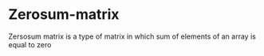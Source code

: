 # Zerosum-matrix
Zersosum matrix is a type of matrix in which sum of elements of an array is equal to zero
